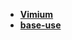 * [**Vimium**](/System%20Release/full%20platform%20tools/Browser/google%20chrome/plugin/Vimium/README)  
* [**base-use**](/System%20Release/full%20platform%20tools/Browser/google%20chrome/plugin/base-use/README)  

